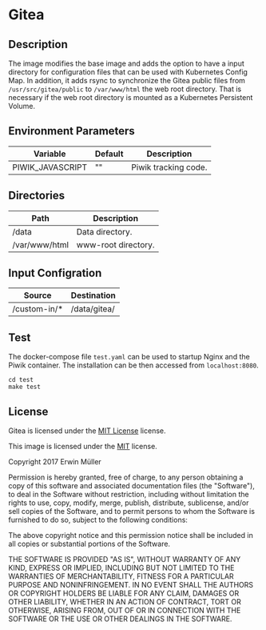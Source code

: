 # Gitea

## Description

The image modifies the base image and adds the option to have a input directory for configuration files that can be used with Kubernetes Config Map. In addition, it adds rsync to synchronize the Gitea public files from `/usr/src/gitea/public` to `/var/www/html` the web root directory. That is necessary if the web root directory is mounted as a Kubernetes Persistent Volume.

## Environment Parameters

| Variable | Default | Description |
| ------------- | ------------- | ----- |
| PIWIK_JAVASCRIPT  | "" | Piwik tracking code. |

## Directories

| Path | Description |
| ------------- | ----- |
| /data  | Data directory. |
| /var/www/html  | www-root directory. |

## Input Configration

| Source | Destination |
| ------------- | ------------- |
| /custom-in/* | /data/gitea/ |

## Test

The docker-compose file `test.yaml` can be used to startup Nginx and the Piwik container. The installation can be then accessed from `localhost:8080`.

```
cd test
make test
```

## License

Gitea is licensed under the [MIT License](https://github.com/go-gitea/gitea/blob/master/LICENSE) license.

This image is licensed under the [MIT](https://opensource.org/licenses/MIT) license.

Copyright 2017 Erwin Müller

Permission is hereby granted, free of charge, to any person obtaining a copy of this software and associated documentation files (the "Software"), to deal in the Software without restriction, including without limitation the rights to use, copy, modify, merge, publish, distribute, sublicense, and/or sell copies of the Software, and to permit persons to whom the Software is furnished to do so, subject to the following conditions:

The above copyright notice and this permission notice shall be included in all copies or substantial portions of the Software.

THE SOFTWARE IS PROVIDED "AS IS", WITHOUT WARRANTY OF ANY KIND, EXPRESS OR IMPLIED, INCLUDING BUT NOT LIMITED TO THE WARRANTIES OF MERCHANTABILITY, FITNESS FOR A PARTICULAR PURPOSE AND NONINFRINGEMENT. IN NO EVENT SHALL THE AUTHORS OR COPYRIGHT HOLDERS BE LIABLE FOR ANY CLAIM, DAMAGES OR OTHER LIABILITY, WHETHER IN AN ACTION OF CONTRACT, TORT OR OTHERWISE, ARISING FROM, OUT OF OR IN CONNECTION WITH THE SOFTWARE OR THE USE OR OTHER DEALINGS IN THE SOFTWARE.
